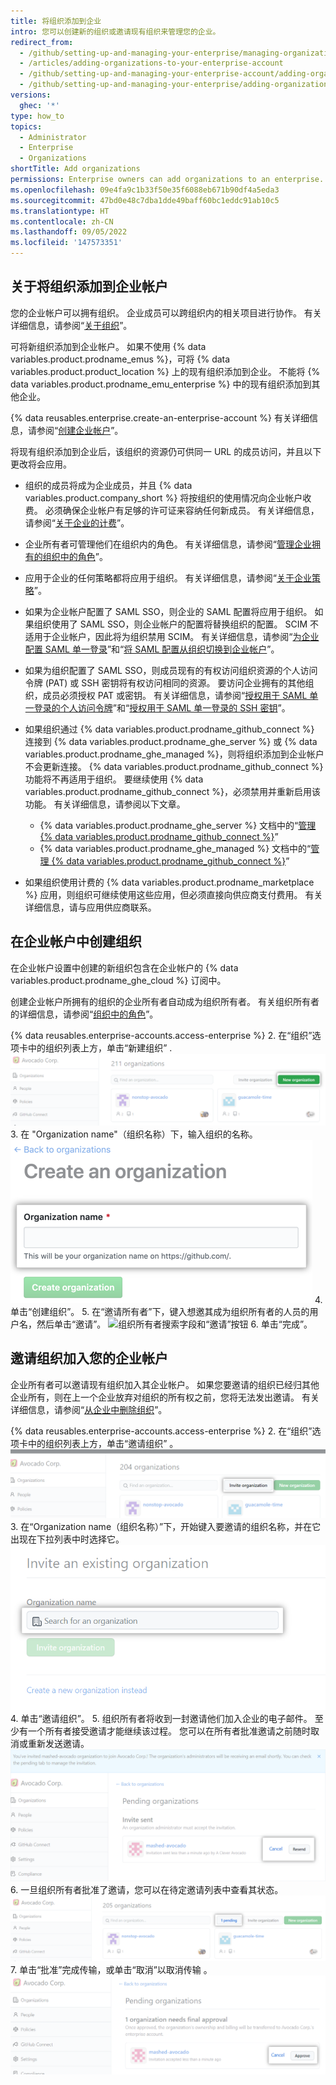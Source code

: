 ```yaml
---
title: 将组织添加到企业
intro: 您可以创建新的组织或邀请现有组织来管理您的企业。
redirect_from:
  - /github/setting-up-and-managing-your-enterprise/managing-organizations-in-your-enterprise-account/adding-organizations-to-your-enterprise-account
  - /articles/adding-organizations-to-your-enterprise-account
  - /github/setting-up-and-managing-your-enterprise-account/adding-organizations-to-your-enterprise-account
  - /github/setting-up-and-managing-your-enterprise/adding-organizations-to-your-enterprise-account
versions:
  ghec: '*'
type: how_to
topics:
  - Administrator
  - Enterprise
  - Organizations
shortTitle: Add organizations
permissions: Enterprise owners can add organizations to an enterprise.
ms.openlocfilehash: 09e4fa9c1b33f50e35f6088eb671b90df4a5eda3
ms.sourcegitcommit: 47bd0e48c7dba1dde49baff60bc1eddc91ab10c5
ms.translationtype: HT
ms.contentlocale: zh-CN
ms.lasthandoff: 09/05/2022
ms.locfileid: '147573351'
---
```

## 关于将组织添加到企业帐户

您的企业帐户可以拥有组织。 企业成员可以跨组织内的相关项目进行协作。 有关详细信息，请参阅“[关于组织](/organizations/collaborating-with-groups-in-organizations/about-organizations)”。

可将新组织添加到企业帐户。 如果不使用 {% data variables.product.prodname_emus %}，可将 {% data variables.product.product_location %} 上的现有组织添加到企业。 不能将 {% data variables.product.prodname_emu_enterprise %} 中的现有组织添加到其他企业。

{% data reusables.enterprise.create-an-enterprise-account %} 有关详细信息，请参阅“[创建企业帐户](/admin/overview/creating-an-enterprise-account)”。

将现有组织添加到企业后，该组织的资源仍可供同一 URL 的成员访问，并且以下更改将会应用。

- 组织的成员将成为企业成员，并且 {% data variables.product.company_short %} 将按组织的使用情况向企业帐户收费。 必须确保企业帐户有足够的许可证来容纳任何新成员。 有关详细信息，请参阅“[关于企业的计费](/billing/managing-billing-for-your-github-account/about-billing-for-your-enterprise)”。
- 企业所有者可管理他们在组织内的角色。 有关详细信息，请参阅“[管理企业拥有的组织中的角色](/admin/user-management/managing-organizations-in-your-enterprise/managing-your-role-in-an-organization-owned-by-your-enterprise)”。
- 应用于企业的任何策略都将应用于组织。 有关详细信息，请参阅“[关于企业策略](/admin/policies/enforcing-policies-for-your-enterprise/about-enterprise-policies)”。
- 如果为企业帐户配置了 SAML SSO，则企业的 SAML 配置将应用于组织。 如果组织使用了 SAML SSO，则企业帐户的配置将替换组织的配置。 SCIM 不适用于企业帐户，因此将为组织禁用 SCIM。 有关详细信息，请参阅“[为企业配置 SAML 单一登录](/admin/identity-and-access-management/using-saml-for-enterprise-iam/configuring-saml-single-sign-on-for-your-enterprise)”和“[将 SAML 配置从组织切换到企业帐户](/admin/identity-and-access-management/using-saml-for-enterprise-iam/switching-your-saml-configuration-from-an-organization-to-an-enterprise-account)”。
- 如果为组织配置了 SAML SSO，则成员现有的有权访问组织资源的个人访问令牌 (PAT) 或 SSH 密钥将有权访问相同的资源。 要访问企业拥有的其他组织，成员必须授权 PAT 或密钥。 有关详细信息，请参阅“[授权用于 SAML 单一登录的个人访问令牌](/authentication/authenticating-with-saml-single-sign-on/authorizing-a-personal-access-token-for-use-with-saml-single-sign-on)”和“[授权用于 SAML 单一登录的 SSH 密钥](/authentication/authenticating-with-saml-single-sign-on/authorizing-an-ssh-key-for-use-with-saml-single-sign-on)”。
- 如果组织通过 {% data variables.product.prodname_github_connect %} 连接到 {% data variables.product.prodname_ghe_server %} 或 {% data variables.product.prodname_ghe_managed %}，则将组织添加到企业帐户不会更新连接。 {% data variables.product.prodname_github_connect %} 功能将不再适用于组织。 要继续使用 {% data variables.product.prodname_github_connect %}，必须禁用并重新启用该功能。 有关详细信息，请参阅以下文章。

  - {% data variables.product.prodname_ghe_server %} 文档中的“[管理  {% data variables.product.prodname_github_connect %}](/enterprise-server@latest/admin/configuration/configuring-github-connect/managing-github-connect)”
  - {% data variables.product.prodname_ghe_managed %} 文档中的“[管理 {% data variables.product.prodname_github_connect %}](/github-ae@latest/admin/configuration/configuring-github-connect/managing-github-connect)”
- 如果组织使用计费的 {% data variables.product.prodname_marketplace %} 应用，则组织可继续使用这些应用，但必须直接向供应商支付费用。 有关详细信息，请与应用供应商联系。

## 在企业帐户中创建组织

在企业帐户设置中创建的新组织包含在企业帐户的 {% data variables.product.prodname_ghe_cloud %} 订阅中。

创建企业帐户所拥有的组织的企业所有者自动成为组织所有者。 有关组织所有者的详细信息，请参阅“[组织中的角色](/organizations/managing-peoples-access-to-your-organization-with-roles/roles-in-an-organization)”。

{% data reusables.enterprise-accounts.access-enterprise %}
2. 在“组织”选项卡中的组织列表上方，单击“新建组织” .
  ![“新建组织”按钮](/assets/images/help/business-accounts/enterprise-account-add-org.png)
3. 在 "Organization name"（组织名称）下，输入组织的名称。
  ![用于键入新组织名称的字段](/assets/images/help/business-accounts/new-organization-name-field.png)
4. 单击“创建组织”。
5. 在“邀请所有者”下，键入想邀其成为组织所有者的人员的用户名，然后单击“邀请”。
  ![组织所有者搜索字段和“邀请”按钮](/assets/images/help/business-accounts/invite-org-owner.png)
6. 单击“完成”。

## 邀请组织加入您的企业帐户

企业所有者可以邀请现有组织加入其企业帐户。 如果您要邀请的组织已经归其他企业所有，则在上一个企业放弃对组织的所有权之前，您将无法发出邀请。 有关详细信息，请参阅“[从企业中删除组织](/admin/user-management/managing-organizations-in-your-enterprise/removing-organizations-from-your-enterprise)”。

{% data reusables.enterprise-accounts.access-enterprise %}
2. 在“组织”选项卡中的组织列表上方，单击“邀请组织” 。
![邀请组织](/assets/images/help/business-accounts/enterprise-account-invite-organization.png)
3. 在“Organization name（组织名称）”下，开始键入要邀请的组织名称，并在它出现在下拉列表中时选择它。
![搜索组织](/assets/images/help/business-accounts/enterprise-account-search-for-organization.png)
4. 单击“邀请组织”。
5. 组织所有者将收到一封邀请他们加入企业的电子邮件。 至少有一个所有者接受邀请才能继续该过程。 您可以在所有者批准邀请之前随时取消或重新发送邀请。
![取消或重新发送](/assets/images/help/business-accounts/enterprise-account-invitation-sent.png)
6. 一旦组织所有者批准了邀请，您可以在待定邀请列表中查看其状态。
![待定邀请](/assets/images/help/business-accounts/enterprise-account-pending.png)
7. 单击“批准”完成传输，或单击“取消”以取消传输 。
![批准邀请](/assets/images/help/business-accounts/enterprise-account-transfer-approve.png)
